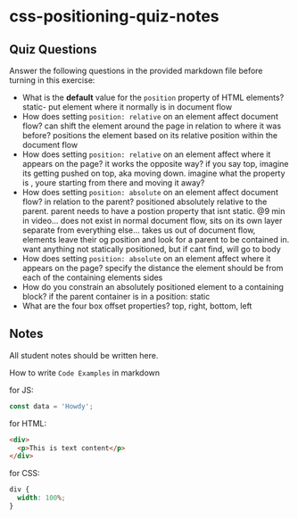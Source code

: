 # css-positioning-quiz-notes

## Quiz Questions

Answer the following questions in the provided markdown file before turning in this exercise:

- What is the **default** value for the `position` property of HTML elements?
  static- put element where it normally is in document flow
- How does setting `position: relative` on an element affect document flow?
  can shift the element around the page in relation to where it was before? positions the element based on its relative position within the document flow
- How does setting `position: relative` on an element affect where it appears on the page?
  it works the opposite way? if you say top, imagine its getting pushed on top, aka moving down. imagine what the property is , youre starting from there and moving it away?
- How does setting `position: absolute` on an element affect document flow?
  in relation to the parent? positioned absolutely relative to the parent. parent needs to have a postion property that isnt static. @9 min in video... does not exist in normal document flow, sits on its own layer separate from everything else... takes us out of document flow, elements leave their og position and look for a parent to be contained in. want anything not statically positioned, but if cant find, will go to body
- How does setting `position: absolute` on an element affect where it appears on the page?
  specify the distance the element should be from each of the containing elements sides
- How do you constrain an absolutely positioned element to a containing block?
  if the parent container is in a position: static
- What are the four box offset properties?
  top, right, bottom, left

## Notes

All student notes should be written here.

How to write `Code Examples` in markdown

for JS:

```javascript
const data = 'Howdy';
```

for HTML:

```html
<div>
  <p>This is text content</p>
</div>
```

for CSS:

```css
div {
  width: 100%;
}
```
